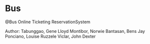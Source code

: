 # Bus
@Bus Online Ticketing ReservationSystem

Author:
Tabunggao, Gene Lloyd
Montibor, Norwie
Bantasan, Bens Jay
Ponciano, Louise Ruzzele
Viclar, John Dexter 